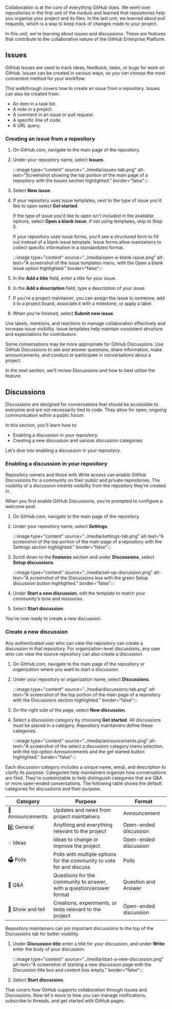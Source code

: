 Collaboration is at the core of everything GitHub does. We went over repositories in the first unit of the module and learned that repositories help you organize your project and its files. In the last unit, we learned about pull requests, which is a way to keep track of changes made to your project.

In this unit, we're learning about issues and discussions. These are features that contribute to the collaborative nature of the GitHub Enterprise Platform.

## Issues

GitHub Issues are used to track ideas, feedback, tasks, or bugs for work on GitHub. Issues can be created in various ways, so you can choose the most convenient method for your workflow.

This walkthrough covers how to create an issue from a repository. Issues can also be created from:

- An item in a task list.
- A note in a project.
- A comment in an issue or pull request.
- A specific line of code.
- A URL query.

### Creating an issue from a repository

1. On GitHub.com, navigate to the main page of the repository.
1. Under your repository name, select **Issues**.

   :::image type="content" source="../media/issues-tab.png" alt-text="Screenshot showing the top portion of the main page of a repository with the Issues section highlighted." border="false":::

1. Select **New issue**.
1. If your repository uses issue templates, next to the type of issue you'd like to open select **Get started**.

   If the type of issue you'd like to open isn't included in the available options, select **Open a blank issue**. If not using templates, skip to Step 5.

   If your repository uses issue forms, you'll see a structured form to fill out instead of a blank issue template. Issue forms allow maintainers to collect specific information in a standardized format.

   :::image type="content" source="../media/open-a-blank-issue.png" alt-text="A screenshot of the issue templates menu, with the Open a blank issue option highlighted." border="false":::

1. In the **Add a title** field, enter a title for your issue.
1. In the **Add a description** field, type a description of your issue.
1. If you're a project maintainer, you can assign the issue to someone, add it to a project board, associate it with a milestone, or apply a label.
1. When you're finished, select **Submit new issue**.

Use labels, mentions, and reactions to manage collaboration effectively and increase issue visibility. Issue templates help maintain consistent structure and expectations for contributors.

Some conversations may be more appropriate for GitHub Discussions. Use GitHub Discussions to ask and answer questions, share information, make announcements, and conduct or participate in conversations about a project.

In the next section, we’ll review Discussions and how to best utilize the feature.

## Discussions

Discussions are designed for conversations that should be accessible to everyone and are not necessarily tied to code. They allow for open, ongoing communication within a public forum.

In this section, you'll learn how to:

- Enabling a discussion in your repository.
- Creating a new discussion and various discussion categories.

Let’s dive into enabling a discussion in your repository.

### Enabling a discussion in your repository

Repository owners and those with Write access can enable GitHub Discussions for a community on their public and private repositories. The visibility of a discussion inherits visibility from the repository they’re created in.

When you first enable GitHub Discussions, you're prompted to configure a welcome post.

1. On GitHub.com, navigate to the main page of the repository.
1. Under your repository name, select **Settings**.

   :::image type="content" source="../media/settings-tab.png" alt-text="A screenshot of the top portion of the main page of a repository with the Settings section highlighted." border="false":::

1. Scroll down to the **Features** section and under **Discussions**, select **Setup discussions**.

   :::image type="content" source="../media/set-up-discussion.png" alt-text="A screenshot of the Discussions box with the green Setup discussion button highlighted." border="false":::

1. Under **Start a new discussion**, edit the template to match your community's tone and resources.
1. Select **Start discussion**.

You're now ready to create a new discussion.

### Create a new discussion

Any authenticated user who can view the repository can create a discussion in that repository. For organization-level discussions, any user who can view the source repository can also create a discussion.

1. On GitHub.com, navigate to the main page of the repository or organization where you want to start a discussion.

1. Under your repository or organization name, select **Discussions**.

   :::image type="content" source="../media/discussions-tab.png" alt-text="A screenshot of the top portion of the main page of a repository with the Discussions section highlighted." border="false":::

1. On the right side of the page, select **New discussion**.

1. Select a discussion category by choosing **Get started**. All discussions must be placed in a category. Repository maintainers define these categories.

   :::image type="content" source="../media/announcements.png" alt-text="A screenshot of the select a discussion category menu selection, with the top option Announcements and the get started button highlighted." border="false":::

Each discussion category includes a unique name, emoji, and description to clarify its purpose. Categories help maintainers organize how conversations are filed. They're customizable to help distinguish categories that are Q&A or more open-ended conversations. The following table shows the default categories for discussions and their purpose.

| **Category** | **Purpose** | **Format** |
|----------|----------|----------|
| :mega: Announcements | Updates and news from project maintainers | Announcement |
| :hash: General | Anything and everything relevant to the project | Open-ended discussion |
| :bulb: Ideas | Ideas to change or improve the project | Open-ended discussion |
| :ballot_box: Polls | Polls with multiple options for the community to vote for and discuss | Polls |
| :pray: Q&A | Questions for the community to answer, with a question/answer format | Question and Answer |
| :raised_hands: Show and tell | Creations, experiments, or tests relevant to the project | Open-ended discussion |

Repository maintainers can pin important discussions to the top of the Discussions tab for better visibility.

1. Under **Discussion title** enter a title for your discussion, and under **Write** enter the body of your discussion.

   :::image type="content" source="../media/start-a-new-discussion.png" alt-text="A screenshot of starting a new discussion page with the Discussion title box and content box empty." border="false":::

1. Select **Start discussion**.

That covers how GitHub supports collaboration through Issues and Discussions. Now let's move to how you can manage notifications, subscribe to threads, and get started with GitHub pages.
